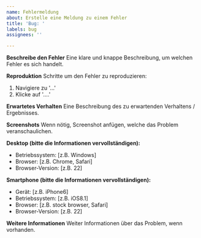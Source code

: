 ```yaml
---
name: Fehlermeldung
about: Erstelle eine Meldung zu einem Fehler
title: 'Bug: '
labels: bug
assignees: ''

---
```


**Beschreibe den Fehler**
Eine klare und knappe Beschreibung, um welchen Fehler es sich handelt.

**Reproduktion**
Schritte um den Fehler zu reproduzieren:
1. Navigiere zu '...'
2. Klicke auf '....'

**Erwartetes Verhalten**
Eine Beschreibung des zu erwartenden Verhaltens / Ergebnisses.

**Screenshots**
Wenn nötig, Screenshot anfügen, welche das Problem veranschaulichen.

**Desktop (bitte die Informationen vervollständigen):**
 - Betriebssystem: [z.B. Windows]
 - Browser: [z.B. Chrome, Safari]
 - Browser-Version: [z.B. 22]

**Smartphone (bitte die Informationen vervollständigen):**
 - Gerät: [z.B. iPhone6]
 - Betriebssystem: [z.B. iOS8.1]
 - Browser: [z.B. stock browser, Safari]
 - Browser-Version: [z.B. 22]

**Weitere Informationen**
Weiter Informationen über das Problem, wenn vorhanden.
